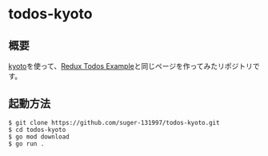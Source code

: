 # todos-kyoto

## 概要
[kyoto](https://github.com/kyoto-framework/kyoto)を使って、[Redux Todos Example](https://github.com/reduxjs/redux/tree/master/examples/todos)と同じページを作ってみたリポジトリです。

## 起動方法

```
$ git clone https://github.com/suger-131997/todos-kyoto.git
$ cd todos-kyoto
$ go mod download
$ go run .
```
